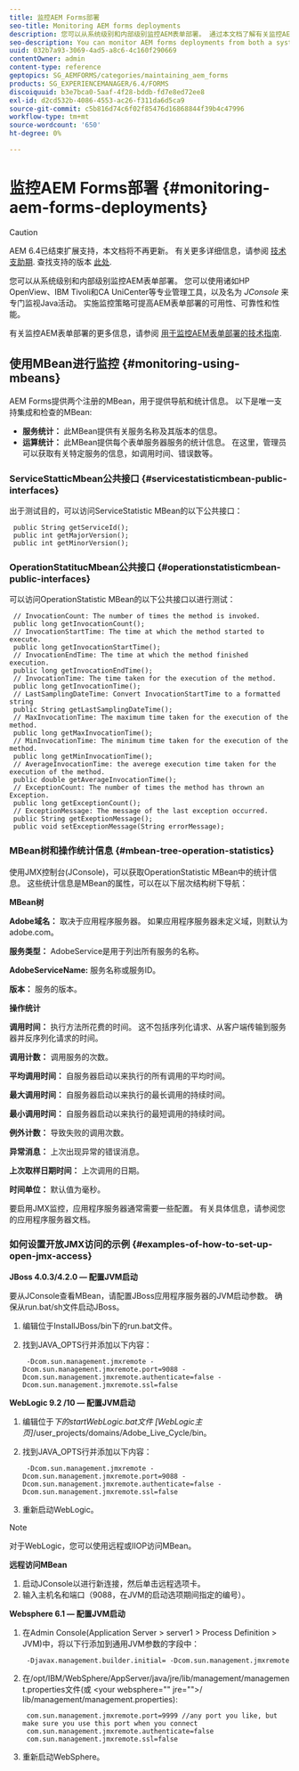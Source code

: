 ```yaml
---
title: 监控AEM Forms部署
seo-title: Monitoring AEM forms deployments
description: 您可以从系统级别和内部级别监控AEM表单部署。 通过本文档了解有关监控AEM表单部署的更多信息。
seo-description: You can monitor AEM forms deployments from both a system level and an internal level. Learn more about monitoring AEM forms deployments from this document.
uuid: 032b7a93-3069-4ad5-a8c6-4c160f290669
contentOwner: admin
content-type: reference
geptopics: SG_AEMFORMS/categories/maintaining_aem_forms
products: SG_EXPERIENCEMANAGER/6.4/FORMS
discoiquuid: b3e7bca0-5aaf-4f28-bddb-fd7e8ed72ee8
exl-id: d2cd532b-4086-4553-ac26-f311da6d5ca9
source-git-commit: c5b816d74c6f02f85476d16868844f39b4c47996
workflow-type: tm+mt
source-wordcount: '650'
ht-degree: 0%

---
```


# 监控AEM Forms部署 {#monitoring-aem-forms-deployments}

>[!CAUTION]
>
>AEM 6.4已结束扩展支持，本文档将不再更新。 有关更多详细信息，请参阅 [技术支助期](https://helpx.adobe.com/cn/support/programs/eol-matrix.html). 查找支持的版本 [此处](https://experienceleague.adobe.com/docs/).

您可以从系统级别和内部级别监控AEM表单部署。 您可以使用诸如HP OpenView、IBM Tivoli和CA UniCenter等专业管理工具，以及名为 *JConsole* 来专门监视Java活动。 实施监控策略可提高AEM表单部署的可用性、可靠性和性能。

有关监控AEM表单部署的更多信息，请参阅 [用于监控AEM表单部署的技术指南](https://www.adobe.com/devnet/livecycle/pdfs/lc_monitoring_wp_ue.pdf).

## 使用MBean进行监控 {#monitoring-using-mbeans}

AEM Forms提供两个注册的MBean，用于提供导航和统计信息。 以下是唯一支持集成和检查的MBean:

* **服务统计：** 此MBean提供有关服务名称及其版本的信息。
* **运算统计：** 此MBean提供每个表单服务器服务的统计信息。 在这里，管理员可以获取有关特定服务的信息，如调用时间、错误数等。

### ServiceStatticMbean公共接口 {#servicestatisticmbean-public-interfaces}

出于测试目的，可以访问ServiceStatistic MBean的以下公共接口：

```as3
 public String getServiceId();  
 public int getMajorVersion();  
 public int getMinorVersion();
```

### OperationStatitucMbean公共接口 {#operationstatisticmbean-public-interfaces}

可以访问OperationStatistic MBean的以下公共接口以进行测试：

```as3
 // InvocationCount: The number of times the method is invoked.  
 public long getInvocationCount();  
 // InvocationStartTime: The time at which the method started to execute.  
 public long getInvocationStartTime();  
 // InvocationEndTime: The time at which the method finished execution.  
 public long getInvocationEndTime();  
 // InvocationTime: The time taken for the execution of the method.  
 public long getInvocationTime();  
 // LastSamplingDateTime: Convert InvocationStartTime to a formatted string  
 public String getLastSamplingDateTime();  
 // MaxInvocationTime: The maximum time taken for the execution of the method.  
 public long getMaxInvocationTime();  
 // MinInvocationTime: The minimum time taken for the execution of the method.  
 public long getMinInvocationTime();  
 // AverageInvocationTime: the averege execution time taken for the execution of the method.  
 public double getAverageInvocationTime();  
 // ExceptionCount: The number of times the method has thrown an Exception.  
 public long getExceptionCount();  
 // ExceptionMessage: The message of the last exception occurred.  
 public String getExeptionMessage();  
 public void setExceptionMessage(String errorMessage);
```

### MBean树和操作统计信息 {#mbean-tree-operation-statistics}

使用JMX控制台(JConsole)，可以获取OperationStatistic MBean中的统计信息。 这些统计信息是MBean的属性，可以在以下层次结构树下导航：

**MBean树**

**Adobe域名：** 取决于应用程序服务器。 如果应用程序服务器未定义域，则默认为adobe.com。

**服务类型：** AdobeService是用于列出所有服务的名称。

**AdobeServiceName:** 服务名称或服务ID。

**版本：** 服务的版本。

**操作统计**

**调用时间：** 执行方法所花费的时间。 这不包括序列化请求、从客户端传输到服务器并反序列化请求的时间。

**调用计数：** 调用服务的次数。

**平均调用时间：** 自服务器启动以来执行的所有调用的平均时间。

**最大调用时间：** 自服务器启动以来执行的最长调用的持续时间。

**最小调用时间：** 自服务器启动以来执行的最短调用的持续时间。

**例外计数：** 导致失败的调用次数。

**异常消息：** 上次出现异常的错误消息。

**上次取样日期时间：** 上次调用的日期。

**时间单位：** 默认值为毫秒。

要启用JMX监控，应用程序服务器通常需要一些配置。 有关具体信息，请参阅您的应用程序服务器文档。

### 如何设置开放JMX访问的示例 {#examples-of-how-to-set-up-open-jmx-access}

**JBoss 4.0.3/4.2.0 — 配置JVM启动**

要从JConsole查看MBean，请配置JBoss应用程序服务器的JVM启动参数。 确保从run.bat/sh文件启动JBoss。

1. 编辑位于InstallJBoss/bin下的run.bat文件。
1. 找到JAVA_OPTS行并添加以下内容：

   ```as3
    -Dcom.sun.management.jmxremote -Dcom.sun.management.jmxremote.port=9088 -Dcom.sun.management.jmxremote.authenticate=false -Dcom.sun.management.jmxremote.ssl=false
   ```

**WebLogic 9.2 /10 — 配置JVM启动**

1. 编辑位于*下的startWebLogic.bat文件 [WebLogic主页]*/user_projects/domains/Adobe_Live_Cycle/bin。
1. 找到JAVA_OPTS行并添加以下内容：

   ```as3
    -Dcom.sun.management.jmxremote -Dcom.sun.management.jmxremote.port=9088 -Dcom.sun.management.jmxremote.authenticate=false -Dcom.sun.management.jmxremote.ssl=false
   ```

1. 重新启动WebLogic。

>[!NOTE]
>
>对于WebLogic，您可以使用远程或IIOP访问MBean。

**远程访问MBean**

1. 启动JConsole以进行新连接，然后单击远程选项卡。
1. 输入主机名和端口（9088，在JVM的启动选项期间指定的编号）。

**Websphere 6.1 — 配置JVM启动**

1. 在Admin Console(Application Server > server1 > Process Definition > JVM)中，将以下行添加到通用JVM参数的字段中：

   ```as3
    -Djavax.management.builder.initial= -Dcom.sun.management.jmxremote
   ```

1. 在/opt/IBM/WebSphere/AppServer/java/jre/lib/management/management.properties文件(或 &lt;your websphere=&quot;&quot; jre=&quot;&quot;>/ lib/management/management.properties):

   ```as3
    com.sun.management.jmxremote.port=9999 //any port you like, but make sure you use this port when you connect  
    com.sun.management.jmxremote.authenticate=false  
    com.sun.management.jmxremote.ssl=false
   ```

1. 重新启动WebSphere。
